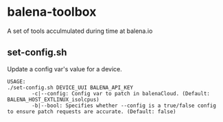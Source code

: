 # balena-toolbox
A set of tools acculmulated during time at balena.io


## set-config.sh
Update a config var's value for a device.
```
USAGE:
./set-config.sh DEVICE_UUI BALENA_API_KEY
        -c|--config: Config var to patch in balenaCloud. (Default: BALENA_HOST_EXTLINUX_isolcpus)
        -b|--bool: Specifies whether --config is a true/false config to ensure patch requests are accurate. (Default: false)
```
